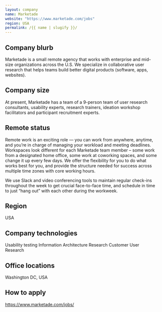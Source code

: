 ```yaml
---
layout: company
name: Marketade
website: "https://www.marketade.com/jobs"
region: USA
permalink: /{{ name | slugify }}/
---
```


## Company blurb

Marketade is a small remote agency that works with enterprise and mid-size organizations across the U.S. We specialize in collaborative user research that helps teams build better digital products (software, apps, websites).

## Company size

At present, Marketade has a team of a 9-person team of user research consultants, usability experts, research trainers, ideation workshop facilitators and participant recruitment experts.

## Remote status

Remote work is an exciting role — you can work from anywhere, anytime, and you’re in charge of managing your workload and meeting deadlines. Workspaces look different for each Marketade team member – some work from a designated home office, some work at coworking spaces, and some change it up every few days. We offer the flexibility for you to do what works best for you, and provide the structure needed for success across multiple time zones with core working hours.

We use Slack and video conferencing tools to maintain regular check-ins throughout the week to get crucial face-to-face time, and schedule in time to just “hang out” with each other during the workweek.

## Region

USA

## Company technologies

Usability testing
Information Architecture Research
Customer User Research

## Office locations

Washington DC, USA

## How to apply

https://www.marketade.com/jobs/